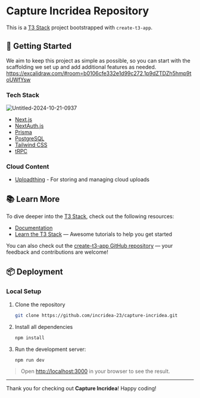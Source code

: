 # Capture Incridea Repository

This is a [T3 Stack](https://create.t3.gg/) project bootstrapped with `create-t3-app`.

## 🚀 Getting Started

We aim to keep this project as simple as possible, so you can start with the scaffolding we set up and add additional features as needed.
https://excalidraw.com/#room=b0106cfe332e1d99c272,1p9dZTDZh5hmp9toUWfYsw

### Tech Stack
![Untitled-2024-10-21-0937](https://github.com/user-attachments/assets/8dce1df0-40f3-463f-aac0-425d4ea1079c)

- [Next.js](https://nextjs.org)
- [NextAuth.js](https://next-auth.js.org)
- [Prisma](https://prisma.io)
- [PostgreSQL](https://www.postgresql.org/)
- [Tailwind CSS](https://tailwindcss.com)
- [tRPC](https://trpc.io)

### Cloud Content 
- [Uploadthing](https://uploadthing.com) - For storing and managing cloud uploads

## 📚 Learn More

To dive deeper into the [T3 Stack](https://create.t3.gg/), check out the following resources:

- [Documentation](https://create.t3.gg/)
- [Learn the T3 Stack](https://create.t3.gg/en/faq#what-learning-resources-are-currently-available) — Awesome tutorials to help you get started

You can also check out the [create-t3-app GitHub repository](https://github.com/t3-oss/create-t3-app) — your feedback and contributions are welcome!

## 📦 Deployment

### Local Setup

1. Clone the repository

    ```bash
    git clone https://github.com/incridea-23/capture-incridea.git
    ```

2. Install all dependencies

    ```bash
    npm install
    ```

3. Run the development server:

    ```bash
    npm run dev
    ```

> Open [http://localhost:3000](http://localhost:3000) in your browser to see the result.

---

Thank you for checking out **Capture Incridea**! Happy coding!
